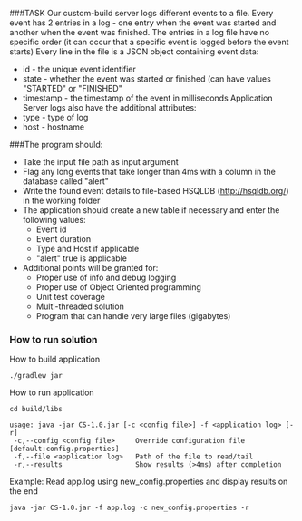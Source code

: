 ###TASK
Our custom-build server logs different events to a file. Every event has 2 entries in a log - one entry when the event was started and another when the event was finished. The entries in a log file have no specific order (it can occur that a specific event is logged before the event starts)
Every line in the file is a JSON object containing event data:
- id - the unique event identifier
- state - whether the event was started or finished (can have values "STARTED" or "FINISHED"
- timestamp - the timestamp of the event in milliseconds
Application Server logs also have the additional attributes:
- type - type of log
- host - hostname

###The program should:
- Take the input file path as input argument
- Flag any long events that take longer than 4ms with a column in the database called "alert"
- Write the found event details to file-based HSQLDB (http://hsqldb.org/) in the working folder
- The application should create a new table if necessary and enter the following values:
    - Event id
    - Event duration
    - Type and Host if applicable
    - "alert" true is applicable
- Additional points will be granted for:
    - Proper use of info and debug logging
    - Proper use of Object Oriented programming
    - Unit test coverage
    - Multi-threaded solution
    - Program that can handle very large files (gigabytes)
   
### How to run solution

How to build application
```
./gradlew jar
```

How to run application
```
cd build/libs
```
```
usage: java -jar CS-1.0.jar [-c <config file>] -f <application log> [-r]
 -c,--config <config file>     Override configuration file [default:config.properties]
 -f,--file <application log>   Path of the file to read/tail
 -r,--results                  Show results (>4ms) after completion
```

Example: Read app.log using new_config.properties and display results on the end
```
java -jar CS-1.0.jar -f app.log -c new_config.properties -r
```